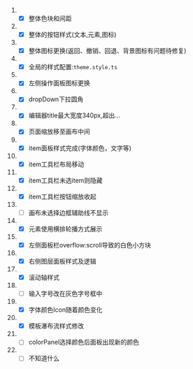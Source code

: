 1.  - [x] 整体色块和间距
2.  - [x] 整体的按钮样式(文本,元素,图标)
3.  - [x] 整体图标更换(返回、撤销、回退、背景图标有问题待修复)
4.  - [x] 全局的样式配置:`theme.style.ts`
5.  - [x] 左侧操作面板图标更换
6.  - [x] dropDown下拉圆角
7.  - [x] 编辑器title最大宽度340px,超出...
8.  - [x] 页面缩放移至画布中间
9.  - [x] item面板样式完成(字体颜色，文字等)
10. - [x] item工具栏布局移动
11. - [x] item工具栏未选item则隐藏
12. - [x] item工具栏按钮缩放收起
13. - [ ] 画布未选择边框辅助线不显示
14. - [x] 元素使用横排轮播方式展示
15. - [x] 左侧面板栏overflow:scroll导致的白色小方块
16. - [x] 右侧图层面板样式及逻辑
17. - [x] 滚动轴样式
18. - [ ] 输入字号改在灰色字号框中
19. - [x] 字体颜色Icon随着颜色变化
20. - [x] 模板瀑布流样式修改
21. - [ ] colorPanel选择颜色后面板出现新的颜色
22. - [ ] 不知道什么
